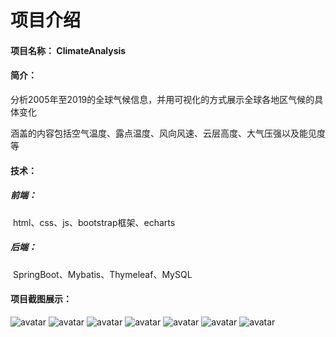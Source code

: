 ﻿# 项目介绍

#### 项目名称： ClimateAnalysis

#### 简介：

​		分析2005年至2019的全球气候信息，并用可视化的方式展示全球各地区气候的具体变化

​		涵盖的内容包括空气温度、露点温度、风向风速、云层高度、大气压强以及能见度等

#### 技术：

##### 	前端：

​		html、css、js、bootstrap框架、echarts

##### 	后端：

​		SpringBoot、Mybatis、Thymeleaf、MySQL

#### 项目截图展示：

![avatar](https://smhw.cool/githubimages/1.jpg)
![avatar](https://smhw.cool/githubimages/2.jpg)
![avatar](https://smhw.cool/githubimages/3.jpg)
![avatar](https://smhw.cool/githubimages/4.jpg)
![avatar](https://smhw.cool/githubimages/5.jpg)
![avatar](https://smhw.cool/githubimages/6.jpg)
![avatar](https://smhw.cool/githubimages/7.jpg)

